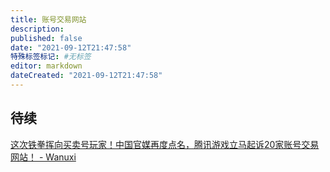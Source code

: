 ```yaml
---
title: 账号交易网站
description:
published: false
date: "2021-09-12T21:47:58"
特殊标签标记: #无标签
editor: markdown
dateCreated: "2021-09-12T21:47:58"
---
```


## 待续

[这次铁拳挥向买卖号玩家！中国官媒再度点名，腾讯游戏立马起诉20家账号交易网站！ - Wanuxi](https://web.archive.org/web/20210912053929/https://www.wanuxi.com/这次铁拳挥向买卖号玩家！中国官媒再度点名，腾/)
